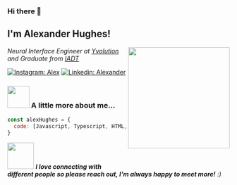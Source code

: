 ### Hi there 👋

<h2> I'm Alexander Hughes!</h2>
<img align='right' src="https://media.giphy.com/media/ZVik7pBtu9dNS/giphy.gif" width="230">
<p><em>Neural Interface Engineer at <a href="https://github.com/Yvolution-Ireland">Yvolution</a> and Graduate from <a href="https://iadt.ie">IADT</a>
</em></p>

[![Instagram: Alex](https://img.shields.io/badge/Instagram-E4405F?style=for-the-badge&logo=instagram&logoColor=white)](https://www.instagram.com/alexh00z/)
[![Linkedin: Alexander](https://img.shields.io/badge/LinkedIn-0077B5?style=for-the-badge&logo=linkedin&logoColor=white)](https://www.linkedin.com/in/alexander-hughes-ah2000/)


### <img src="https://media.giphy.com/media/VgCDAzcKvsR6OM0uWg/giphy.gif" width="50"> A little more about me...  

```javascript
const alexHughes = {
  code: [Javascript, Typescript, HTML, CSS, Java, C#, Python, C++]
}
```

<img src="https://media.giphy.com/media/LnQjpWaON8nhr21vNW/giphy.gif" width="60"> <em><b>I love connecting with different people so please reach out, I'm always happy to meet more!</b> :)</em>

